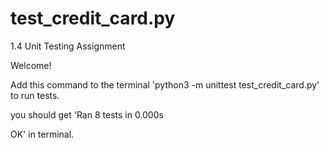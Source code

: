 # test_credit_card.py
1.4 Unit Testing Assignment 

Welcome!

Add this command to the terminal 'python3 -m unittest test_credit_card.py' to run tests.

you should get 'Ran 8 tests in 0.000s

OK' in terminal. 
